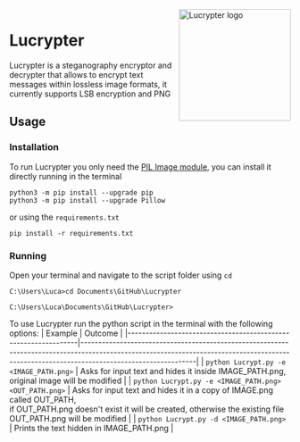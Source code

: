 <a>
    <img src="https://i.imgur.com/MYoL8dH.png" alt="Lucrypter logo" title="Lucrypter" align="right" height="200" />
</a>



# Lucrypter
Lucrypter is a steganography encryptor and decrypter that allows to encrypt text messages within lossless image formats, it currently supports LSB encryption and PNG

## Usage
### Installation
To run Lucrypter you only need the [PIL Image module](https://pillow.readthedocs.io/en/stable/reference/Image.html), you can install it directly running in the terminal 
```
python3 -m pip install --upgrade pip
python3 -m pip install --upgrade Pillow
```
or using the `requirements.txt`
```
pip install -r requirements.txt
```
### Running
Open your terminal and navigate to the script folder using `cd`
```
C:\Users\Luca>cd Documents\GitHub\Lucrypter

C:\Users\Luca\Documents\GitHub\Lucrypter> 
```

To use Lucrypter run the python script in the terminal with the following options:
| Example                                                        | Outcome                                                                                                                                                                                    |
|----------------------------------------------------------------|--------------------------------------------------------------------------------------------------------------------------------------------------------------------------------------------|
| `python Lucrypt.py -e <IMAGE_PATH.png>`                        | Asks for input text and hides it inside IMAGE_PATH.png, original image will be modified                                                                                                    |
| `python Lucrypt.py -e <IMAGE_PATH.png> <OUT_PATH.png>`         | Asks for input text and hides it in a copy of IMAGE.png called OUT_PATH, <br> if OUT_PATH.png  doesn't exist it will be created, otherwise the existing file OUT_PATH.png will be modified |
| `python Lucrypt.py -d <IMAGE_PATH.png>`                        | Prints the text hidden in IMAGE_PATH.png                                                                                                                                                   |
